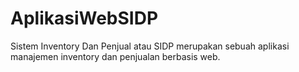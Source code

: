 # AplikasiWebSIDP
Sistem Inventory Dan Penjual atau SIDP merupakan sebuah aplikasi manajemen inventory dan penjualan berbasis web.
